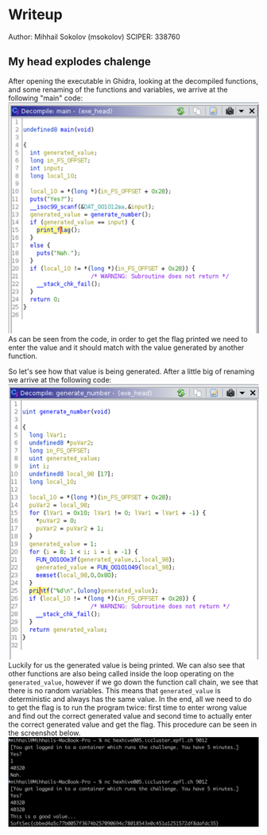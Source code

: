# Writeup
Author: Mihhail Sokolov (msokolov)
SCIPER: 338760

## My head explodes chalenge
After opening the executable in Ghidra, looking at the decompiled functions, and some renaming of the functions and variables, we arrive at the following "main" code:
![](ghidra_main.png)
As can be seen from the code, in order to get the flag printed we need to enter the value and it should match with the value generated by another function.

So let's see how that value is being generated. After a little big of renaming we arrive at the following code:
![](ghidra_generate_value.png)
Luckily for us the generated value is being printed. We can also see that other functions are also being called inside the loop operating on the `generated_value`, however if we go down the function call chain, we see that there is no random variables. This means that `generated_value` is deterministic and always has the same value.
In the end, all we need to do to get the flag is to run the program twice: first time to enter wrong value and find out the correct generated value and second time to actually enter the correct generated value and get the flag. This procedure can be seen in the screenshot below.
![](getting_flag.png)